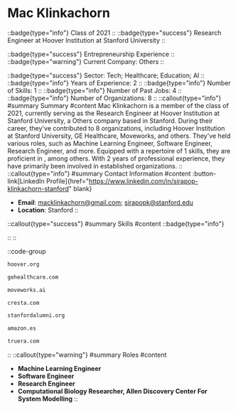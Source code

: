 # Mac Klinkachorn
::badge{type="info"}
Class of 2021
::
::badge{type="success"}
Research Engineer at Hoover Institution at Stanford University
::

::badge{type="success"}
Entrepreneurship Experience
::
::badge{type="warning"}
Current Company: Others
::

::badge{type="success"}
Sector: Tech; Healthcare; Education; AI
::
::badge{type="info"}
Years of Experience: 2
::
::badge{type="info"}
Number of Skills: 1
::
::badge{type="info"}
Number of Past Jobs: 4
::
::badge{type="info"}
Number of Organizations: 8
::
::callout{type="info"}
#summary
Summary
#content
Mac Klinkachorn is a member of the class of 2021, currently serving as the Research Engineer at Hoover Institution at Stanford University, a Others company based in Stanford. During their career, they've contributed to 8 organizations, including Hoover Institution at Stanford University, GE Healthcare, Moveworks, and others. They've held various roles, such as Machine Learning Engineer, Software Engineer, Research Engineer, and more. Equipped with a repertoire of 1 skills, they are proficient in , among others.  With 2 years of professional experience, they have primarily been involved in established organizations.
::
::callout{type="info"}
#summary
Contact Information
#content
:button-link[LinkedIn Profile]{href="https://www.linkedin.com/in/sirapop-klinkachorn-stanford" blank}
- **Email**: macklinkachorn@gmail.com; sirapopk@stanford.edu
- **Location**: Stanford
::

::callout{type="success"}
#summary
Skills
#content
::badge{type="info"}

::
::

::code-group
```bash [Hoover Institution at Stanford University]
hoover.org
```
```bash [GE Healthcare]
gehealthcare.com
```
```bash [Moveworks]
moveworks.ai
```
```bash [Cresta]
cresta.com
```
```bash [Standford Alumni]
stanfordalumni.org
```
```bash [Amazon.com]
amazon.es
```
```bash [Truera]
truera.com
```
::
::callout{type="warning"}
#summary
Roles
#content
- **Machine Learning Engineer**
- **Software Engineer**
- **Research Engineer**
- **Computational Biology Researcher, Allen Discovery Center For System Modelling**
::

